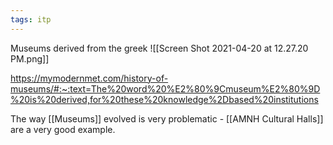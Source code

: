 ```yaml
---
tags: itp
---
```

Museums derived from the greek
![[Screen Shot 2021-04-20 at 12.27.20 PM.png]]

https://mymodernmet.com/history-of-museums/#:~:text=The%20word%20%E2%80%9Cmuseum%E2%80%9D%20is%20derived,for%20these%20knowledge%2Dbased%20institutions

The way [[Museums]] evolved is very problematic - [[AMNH Cultural Halls]] are a very good example.